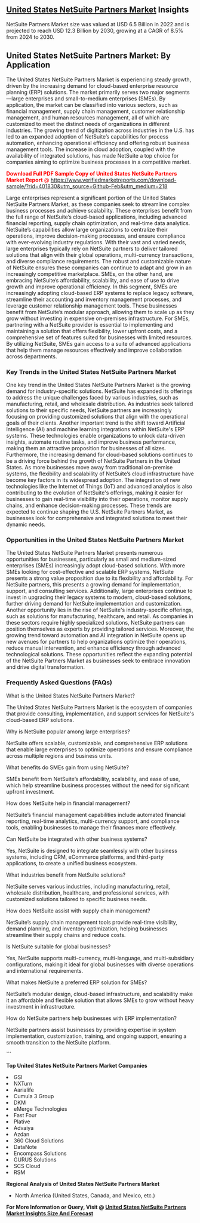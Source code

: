 <h2><a href="https://www.verifiedmarketreports.com/download-sample/?rid=401830&amp;utm_source=Github-Feb&amp;utm_medium=218" target="_blank">United States NetSuite Partners Market</a> Insights</h2><p>NetSuite Partners Market size was valued at USD 6.5 Billion in 2022 and is projected to reach USD 12.3 Billion by 2030, growing at a CAGR of 8.5% from 2024 to 2030.</p><p> <h2>United States NetSuite Partners Market: By Application</h2> <p>The United States NetSuite Partners Market is experiencing steady growth, driven by the increasing demand for cloud-based enterprise resource planning (ERP) solutions. The market primarily serves two major segments—large enterprises and small-to-medium enterprises (SMEs). By application, the market can be classified into various sectors, such as financial management, supply chain management, customer relationship management, and human resources management, all of which are customized to meet the distinct needs of organizations in different industries. The growing trend of digitization across industries in the U.S. has led to an expanded adoption of NetSuite’s capabilities for process automation, enhancing operational efficiency and offering robust business management tools. The increase in cloud adoption, coupled with the availability of integrated solutions, has made NetSuite a top choice for companies aiming to optimize business processes in a competitive market. <p><span class=""><span style="color: #ff0000;"><strong>Download Full PDF Sample Copy of United States NetSuite Partners Market Report</strong> @ </span><a href="https://www.verifiedmarketreports.com/download-sample/?rid=401830&amp;utm_source=Github-Feb&amp;utm_medium=218" target="_blank">https://www.verifiedmarketreports.com/download-sample/?rid=401830&amp;utm_source=Github-Feb&amp;utm_medium=218</a></span></p> </p> <p>Large enterprises represent a significant portion of the United States NetSuite Partners Market, as these companies seek to streamline complex business processes and achieve scalability. These enterprises benefit from the full range of NetSuite’s cloud-based applications, including advanced financial reporting, supply chain optimization, and real-time data analytics. NetSuite’s capabilities allow large organizations to centralize their operations, improve decision-making processes, and ensure compliance with ever-evolving industry regulations. With their vast and varied needs, large enterprises typically rely on NetSuite partners to deliver tailored solutions that align with their global operations, multi-currency transactions, and diverse compliance requirements. The robust and customizable nature of NetSuite ensures these companies can continue to adapt and grow in an increasingly competitive marketplace. SMEs, on the other hand, are embracing NetSuite’s affordability, scalability, and ease of use to drive growth and improve operational efficiency. In this segment, SMEs are increasingly adopting cloud-based ERP systems to replace legacy software, streamline their accounting and inventory management processes, and leverage customer relationship management tools. These businesses benefit from NetSuite’s modular approach, allowing them to scale up as they grow without investing in expensive on-premises infrastructure. For SMEs, partnering with a NetSuite provider is essential to implementing and maintaining a solution that offers flexibility, lower upfront costs, and a comprehensive set of features suited for businesses with limited resources. By utilizing NetSuite, SMEs gain access to a suite of advanced applications that help them manage resources effectively and improve collaboration across departments. <h3>Key Trends in the United States NetSuite Partners Market</h3> <p>One key trend in the United States NetSuite Partners Market is the growing demand for industry-specific solutions. NetSuite has expanded its offerings to address the unique challenges faced by various industries, such as manufacturing, retail, and wholesale distribution. As industries seek tailored solutions to their specific needs, NetSuite partners are increasingly focusing on providing customized solutions that align with the operational goals of their clients. Another important trend is the shift toward Artificial Intelligence (AI) and machine learning integrations within NetSuite's ERP systems. These technologies enable organizations to unlock data-driven insights, automate routine tasks, and improve business performance, making them an attractive proposition for businesses of all sizes. Furthermore, the increasing demand for cloud-based solutions continues to be a driving force behind the growth of NetSuite Partners in the United States. As more businesses move away from traditional on-premise systems, the flexibility and scalability of NetSuite’s cloud infrastructure have become key factors in its widespread adoption. The integration of new technologies like the Internet of Things (IoT) and advanced analytics is also contributing to the evolution of NetSuite's offerings, making it easier for businesses to gain real-time visibility into their operations, monitor supply chains, and enhance decision-making processes. These trends are expected to continue shaping the U.S. NetSuite Partners Market, as businesses look for comprehensive and integrated solutions to meet their dynamic needs. <h3>Opportunities in the United States NetSuite Partners Market</h3> <p>The United States NetSuite Partners Market presents numerous opportunities for businesses, particularly as small and medium-sized enterprises (SMEs) increasingly adopt cloud-based solutions. With more SMEs looking for cost-effective and scalable ERP systems, NetSuite presents a strong value proposition due to its flexibility and affordability. For NetSuite partners, this presents a growing demand for implementation, support, and consulting services. Additionally, large enterprises continue to invest in upgrading their legacy systems to modern, cloud-based solutions, further driving demand for NetSuite implementation and customization. Another opportunity lies in the rise of NetSuite's industry-specific offerings, such as solutions for manufacturing, healthcare, and retail. As companies in these sectors require highly specialized solutions, NetSuite partners can position themselves as experts by providing tailored services. Moreover, the growing trend toward automation and AI integration in NetSuite opens up new avenues for partners to help organizations optimize their operations, reduce manual intervention, and enhance efficiency through advanced technological solutions. These opportunities reflect the expanding potential of the NetSuite Partners Market as businesses seek to embrace innovation and drive digital transformation. <h3>Frequently Asked Questions (FAQs)</h3> <p>What is the United States NetSuite Partners Market?</p> <p>The United States NetSuite Partners Market is the ecosystem of companies that provide consulting, implementation, and support services for NetSuite's cloud-based ERP solutions.</p> <p>Why is NetSuite popular among large enterprises?</p> <p>NetSuite offers scalable, customizable, and comprehensive ERP solutions that enable large enterprises to optimize operations and ensure compliance across multiple regions and business units.</p> <p>What benefits do SMEs gain from using NetSuite?</p> <p>SMEs benefit from NetSuite’s affordability, scalability, and ease of use, which help streamline business processes without the need for significant upfront investment.</p> <p>How does NetSuite help in financial management?</p> <p>NetSuite’s financial management capabilities include automated financial reporting, real-time analytics, multi-currency support, and compliance tools, enabling businesses to manage their finances more effectively.</p> <p>Can NetSuite be integrated with other business systems?</p> <p>Yes, NetSuite is designed to integrate seamlessly with other business systems, including CRM, eCommerce platforms, and third-party applications, to create a unified business ecosystem.</p> <p>What industries benefit from NetSuite solutions?</p> <p>NetSuite serves various industries, including manufacturing, retail, wholesale distribution, healthcare, and professional services, with customized solutions tailored to specific business needs.</p> <p>How does NetSuite assist with supply chain management?</p> <p>NetSuite’s supply chain management tools provide real-time visibility, demand planning, and inventory optimization, helping businesses streamline their supply chains and reduce costs.</p> <p>Is NetSuite suitable for global businesses?</p> <p>Yes, NetSuite supports multi-currency, multi-language, and multi-subsidiary configurations, making it ideal for global businesses with diverse operations and international requirements.</p> <p>What makes NetSuite a preferred ERP solution for SMEs?</p> <p>NetSuite’s modular design, cloud-based infrastructure, and scalability make it an affordable and flexible solution that allows SMEs to grow without heavy investment in infrastructure.</p> <p>How do NetSuite partners help businesses with ERP implementation?</p> <p>NetSuite partners assist businesses by providing expertise in system implementation, customization, training, and ongoing support, ensuring a smooth transition to the NetSuite platform.</p> ```</p><p><strong>Top United States NetSuite Partners Market Companies</strong></p><div data-test-id=""><p><li>GSI</li><li> NXTurn</li><li> Aarialife</li><li> Cumula 3 Group</li><li> DKM</li><li> eMerge Technologies</li><li> Fast Four</li><li> Plative</li><li> Advaiya</li><li> Azdan</li><li> 360 Cloud Solutions</li><li> DataNote</li><li> Encompass Solutions</li><li> GURUS Solutions</li><li> SCS Cloud</li><li> RSM</li></p><div><strong>Regional Analysis of&nbsp;United States NetSuite Partners Market</strong></div><ul><li dir="ltr"><p dir="ltr">North America&nbsp;(United States, Canada, and Mexico, etc.)</p></li></ul><p><strong>For More Information or Query, Visit @&nbsp;</strong><strong><a href="https://www.verifiedmarketreports.com/product/netsuite-partners-market/?utm_source=Github-Feb&amp;utm_medium=218" target="_blank">United States NetSuite Partners Market Insights Size And Forecast</a></strong></p></div>
